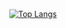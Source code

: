 ### 

[![Top Langs](https://github-readme-stats.vercel.app/api/top-langs/?username=Haliru&theme=gotham&langs_count=4)](https://github.com/Halirua/github-readme-stats)


<!--
**


Here are some ideas to get you started:

- 🔭 I’m currently working on ...
- 🌱 I’m currently learning ...
- 👯 I’m looking to collaborate on ...
- 🤔 I’m looking for help with ...
- 💬 Ask me about ...
- 📫 How to reach me: ...
- 😄 Pronouns: ...
- ⚡ Fun fact: ...
-->
